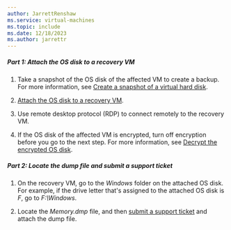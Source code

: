 ```yaml
---
author: JarrettRenshaw
ms.service: virtual-machines
ms.topic: include
ms.date: 12/18/2023
ms.author: jarrettr
---
```

##### Part 1: Attach the OS disk to a recovery VM

1. Take a snapshot of the OS disk of the affected VM to create a backup. For more information, see [Create a snapshot of a virtual hard disk](/azure/virtual-machines/snapshot-copy-managed-disk).

1. [Attach the OS disk to a recovery VM](../../azure/virtual-machines/troubleshoot-recovery-disks-portal-windows.md).

1. Use remote desktop protocol (RDP) to connect remotely to the recovery VM.

1. If the OS disk of the affected VM is encrypted, turn off encryption before you go to the next step. For more information, see [Decrypt the encrypted OS disk](../../azure/virtual-machines/troubleshoot-bitlocker-boot-error.md#decrypt-the-encrypted-os-disk).

##### Part 2: Locate the dump file and submit a support ticket

1. On the recovery VM, go to the *Windows* folder on the attached OS disk. For example, if the drive letter that's assigned to the attached OS disk is *F*, go to *F:\\Windows*.

1. Locate the *Memory.dmp* file, and then [submit a support ticket](https://portal.azure.com/?#blade/Microsoft_Azure_Support/HelpAndSupportBlade) and attach the dump file.
